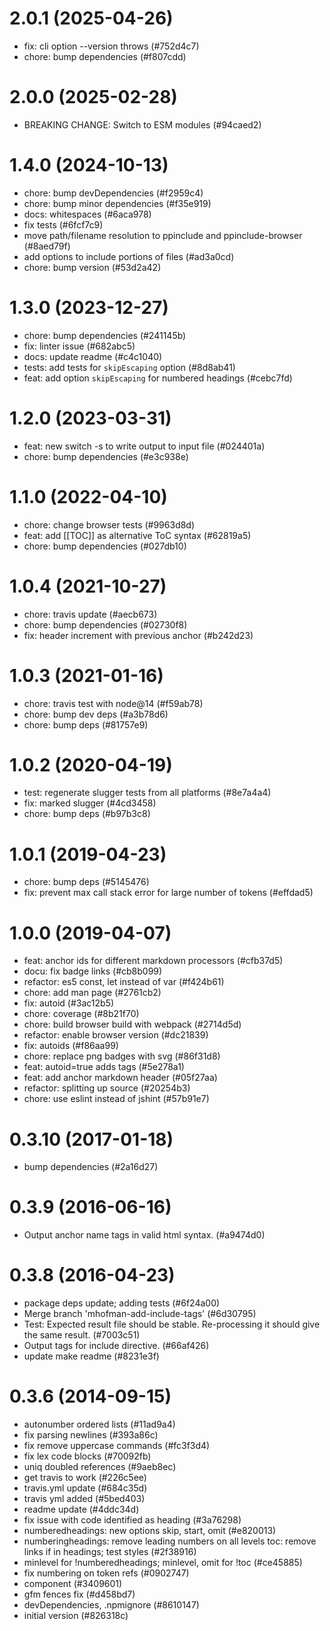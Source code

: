 # 2.0.1 (2025-04-26)

- fix: cli option --version throws (#752d4c7)
- chore: bump dependencies (#f807cdd)

# 2.0.0 (2025-02-28)

- BREAKING CHANGE: Switch to ESM modules (#94caed2)

# 1.4.0 (2024-10-13)

- chore: bump devDependencies (#f2959c4)
- chore: bump minor dependencies (#f35e919)
- docs: whitespaces (#6aca978)
- fix tests (#6fcf7c9)
- move path/filename resolution to ppinclude and ppinclude-browser (#8aed79f)
- add options to include portions of files (#ad3a0cd)
- chore: bump version (#53d2a42)

# 1.3.0 (2023-12-27)

- chore: bump dependencies (#241145b)
- fix: linter issue (#682abc5)
- docs: update readme (#c4c1040)
- tests: add tests for `skipEscaping` option (#8d8ab41)
- feat: add option `skipEscaping` for numbered headings (#cebc7fd)

# 1.2.0 (2023-03-31)

- feat: new switch -s to write output to input file (#024401a)
- chore: bump dependencies (#e3c938e)

# 1.1.0 (2022-04-10)

- chore: change browser tests (#9963d8d)
- feat: add \[\[TOC]] as alternative ToC syntax (#62819a5)
- chore: bump dependencies (#027db10)

# 1.0.4 (2021-10-27)

- chore: travis update (#aecb673)
- chore: bump dependencies (#02730f8)
- fix: header increment with previous anchor (#b242d23)

# 1.0.3 (2021-01-16)

- chore: travis test with node@14 (#f59ab78)
- chore: bump dev deps (#a3b78d6)
- chore: bump deps (#81757e9)

# 1.0.2 (2020-04-19)

- test: regenerate slugger tests from all platforms (#8e7a4a4)
- fix: marked slugger (#4cd3458)
- chore: bump deps (#b97b3c8)

# 1.0.1 (2019-04-23)

- chore: bump deps (#5145476)
- fix: prevent max call stack error for large number of tokens (#effdad5)

# 1.0.0 (2019-04-07)

- feat: anchor ids for different markdown processors (#cfb37d5)
- docu: fix badge links (#cb8b099)
- refactor: es5 const, let instead of var (#f424b61)
- chore: add man page (#2761cb2)
- fix: autoid (#3ac12b5)
- chore: coverage (#8b21f70)
- chore: build browser build with webpack (#2714d5d)
- refactor: enable browser version (#dc21839)
- fix: autoids (#f86aa99)
- chore: replace png badges with svg (#86f31d8)
- feat: autoid=true adds <a name> tags (#5e278a1)
- feat: add anchor markdown header (#05f27aa)
- refactor: splitting up source (#20254b3)
- chore: use eslint instead of jshint (#57b91e7)

# 0.3.10 (2017-01-18)

- bump dependencies (#2a16d27)

# 0.3.9 (2016-06-16)

- Output anchor name tags in valid html syntax. (#a9474d0)

# 0.3.8 (2016-04-23)

- package deps update; adding tests (#6f24a00)
- Merge branch 'mhofman-add-include-tags' (#6d30795)
- Test: Expected result file should be stable. Re-processing it should give the same result. (#7003c51)
- Output tags for include directive. (#66af426)
- update make readme (#8231e3f)

# 0.3.6 (2014-09-15)

- autonumber ordered lists (#11ad9a4)
- fix parsing newlines (#393a86c)
- fix remove uppercase commands (#fc3f3d4)
- fix lex code blocks (#70092fb)
- uniq doubled references (#9aeb8ec)
- get travis to work (#226c5ee)
- travis.yml update (#684c35d)
- travis yml added (#5bed403)
- readme update (#4ddc34d)
- fix issue with code identified as heading (#3a76298)
- numberedheadings: new options skip, start, omit (#e820013)
- numberingheadings: remove leading numbers on all levels toc: remove links if in headings; test styles (#2f38916)
- minlevel for !numberedheadings; minlevel, omit for !toc (#ce45885)
- fix numbering on token refs (#0902747)
- component (#3409601)
- gfm fences fix (#d458bd7)
- devDependencies, .npmignore (#8610147)
- initial version (#826318c)

